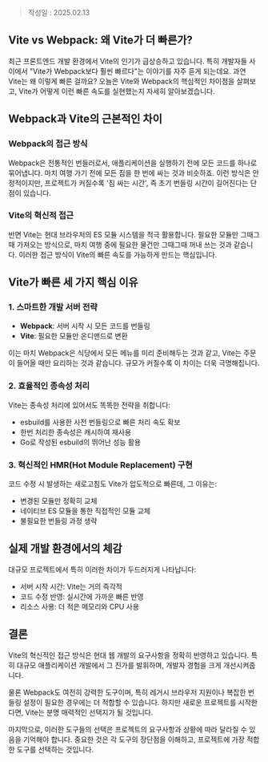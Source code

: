 >작성일 : 2025.02.13
## Vite vs Webpack: 왜 Vite가 더 빠른가?

최근 프론트엔드 개발 환경에서 Vite의 인기가 급상승하고 있습니다. 특히 개발자들 사이에서 "Vite가 Webpack보다 훨씬 빠르다"는 이야기를 자주 듣게 되는데요. 과연 Vite는 왜 이렇게 빠른 걸까요? 오늘은 Vite와 Webpack의 핵심적인 차이점을 살펴보고, Vite가 어떻게 이런 빠른 속도를 실현했는지 자세히 알아보겠습니다.

## Webpack과 Vite의 근본적인 차이

### Webpack의 접근 방식
Webpack은 전통적인 번들러로서, 애플리케이션을 실행하기 전에 모든 코드를 하나로 묶어냅니다. 마치 여행 가기 전에 모든 짐을 한 번에 싸는 것과 비슷하죠. 이런 방식은 안정적이지만, 프로젝트가 커질수록 '짐 싸는 시간', 즉 초기 번들링 시간이 길어진다는 단점이 있습니다.

### Vite의 혁신적 접근
반면 Vite는 현대 브라우저의 ES 모듈 시스템을 적극 활용합니다. 필요한 모듈만 그때그때 가져오는 방식으로, 마치 여행 중에 필요한 물건만 그때그때 꺼내 쓰는 것과 같습니다. 이러한 접근 방식이 Vite의 빠른 속도를 가능하게 만드는 핵심입니다.

## Vite가 빠른 세 가지 핵심 이유

### 1. 스마트한 개발 서버 전략
- **Webpack**: 서버 시작 시 모든 코드를 번들링
- **Vite**: 필요한 모듈만 온디맨드로 변환
  
이는 마치 Webpack은 식당에서 모든 메뉴를 미리 준비해두는 것과 같고, Vite는 주문이 들어올 때만 요리하는 것과 같습니다. 규모가 커질수록 이 차이는 더욱 극명해집니다.

### 2. 효율적인 종속성 처리
Vite는 종속성 처리에 있어서도 똑똑한 전략을 취합니다:
- esbuild를 사용한 사전 번들링으로 빠른 처리 속도 확보
- 한번 처리한 종속성은 캐시하여 재사용
- Go로 작성된 esbuild의 뛰어난 성능 활용

### 3. 혁신적인 HMR(Hot Module Replacement) 구현
코드 수정 시 발생하는 새로고침도 Vite가 압도적으로 빠른데, 그 이유는:
- 변경된 모듈만 정확히 교체
- 네이티브 ES 모듈을 통한 직접적인 모듈 교체
- 불필요한 번들링 과정 생략

## 실제 개발 환경에서의 체감

대규모 프로젝트에서 특히 이러한 차이가 두드러지게 나타납니다:
- 서버 시작 시간: Vite는 거의 즉각적
- 코드 수정 반영: 실시간에 가까운 빠른 반영
- 리소스 사용: 더 적은 메모리와 CPU 사용

## 결론

Vite의 혁신적인 접근 방식은 현대 웹 개발의 요구사항을 정확히 반영하고 있습니다. 특히 대규모 애플리케이션 개발에서 그 진가를 발휘하며, 개발자 경험을 크게 개선시켜줍니다. 

물론 Webpack도 여전히 강력한 도구이며, 특히 레거시 브라우저 지원이나 복잡한 번들링 설정이 필요한 경우에는 더 적합할 수 있습니다. 하지만 새로운 프로젝트를 시작한다면, Vite는 분명 매력적인 선택지가 될 것입니다.

마지막으로, 이러한 도구들의 선택은 프로젝트의 요구사항과 상황에 따라 달라질 수 있음을 기억해야 합니다. 중요한 것은 각 도구의 장단점을 이해하고, 프로젝트에 가장 적합한 도구를 선택하는 것입니다.